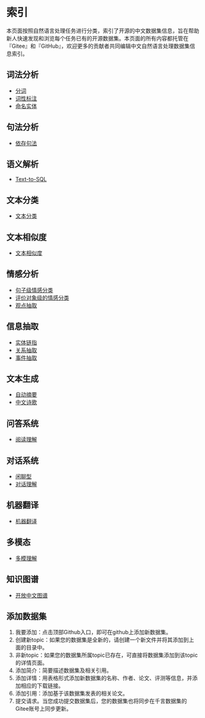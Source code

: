 # 索引

本页面按照自然语言处理任务进行分类，索引了开源的中文数据集信息，旨在帮助新人快速发现和浏览每个任务已有的开源数据集。本页面的所有内容都托管在『Gitee』和『GitHub』，欢迎更多的贡献者共同编辑中文自然语言处理数据集信息索引。

## 词法分析
- [分词](lexical-analysis/word-segment.md)
- [词性标注](lexical-analysis/part-of-speech-tagging.md)
- [命名实体](lexical-analysis/name-entity-recognition.md)

## 句法分析
- [依存句法](dependency-parsing/dependency-parsing.md)

## 语义解析
- [Text-to-SQL](semantic-parsing/semantic-parsing.md)


## 文本分类
- [文本分类](text-classification/text-classification.md)

## 文本相似度
- [文本相似度](text-similarity/text-similarity.md)

## 情感分析
- [句子级情感分类](sentiment-analysis/sentiment-classification.md)
- [评价对象级的情感分类](sentiment-analysis/aspect-level-sentiment-classification.md)
- [观点抽取](sentiment-analysis/opinion-role-labeling.md)

## 信息抽取
- [实体链指](information-extraction/entity_linking.md)
- [关系抽取](information-extraction/relation-extraction.md)
- [事件抽取](information-extraction/event-extraction.md)

## 文本生成
- [自动摘要](text-generation/automatic-summarization.md)
- [中文诗歌](text-generation/chinese-poetry.md)

## 问答系统
- [阅读理解](question-answering/mrc.md)

## 对话系统
- [闲聊型](dialog/open-domain-dialog.md)
- [对话理解](dialog/task-based/spoken-language-understanding.md)

## 机器翻译
- [机器翻译](machine-translation/machine-translation.md)

## 多模态
- [多模理解](multimodal/multimodal.md)

## 知识图谱
- [开放中文图谱](knowledge-graph/open-knowledge-graph.md)

## 添加数据集
1. 我要添加：点击顶部Github入口，即可在github上添加新数据集。
2. 创建新topic：如果您的数据集是全新的，请创建一个新文件并将其添加到上面的目录中。
3. 非新topic：如果您的数据集所属topic已存在，可直接将数据集添加到该topic的详情页面。
4. 添加简介：简要描述数据集及相关引用。
5. 添加详情：用表格形式添加新数据集的名称、作者、论文、评测等信息，并添加相应的下载链接。
6. 添加引用：添加基于该数据集发表的相关论文。
7. 提交请求。当您成功提交数据集后，您的数据集也将同步在千言数据集的Gitee账号上同步更新。
